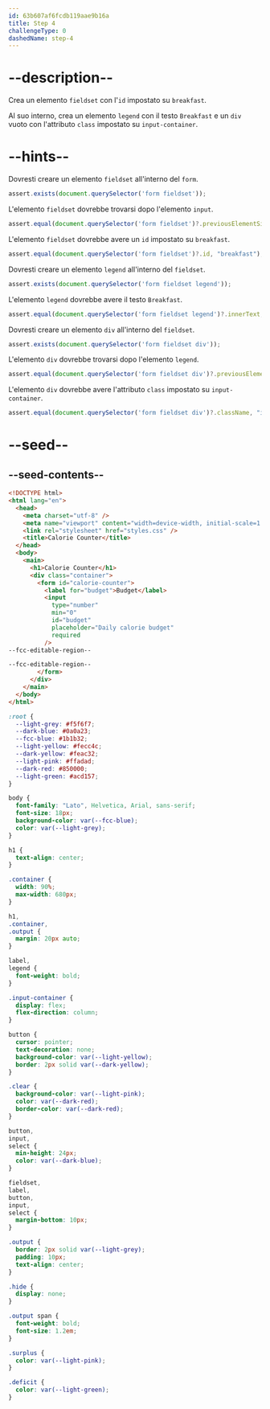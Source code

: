 ```yaml
---
id: 63b607af6fcdb119aae9b16a
title: Step 4
challengeType: 0
dashedName: step-4
---
```


# --description--

Crea un elemento `fieldset` con l'`id` impostato su `breakfast`.

Al suo interno, crea un elemento `legend` con il testo `Breakfast` e un `div` vuoto con l'attributo `class` impostato su `input-container`.

# --hints--

Dovresti creare un elemento `fieldset` all'interno del `form`.

```js
assert.exists(document.querySelector('form fieldset'));
```

L'elemento `fieldset` dovrebbe trovarsi dopo l'elemento `input`.

```js
assert.equal(document.querySelector('form fieldset')?.previousElementSibling?.tagName, "INPUT");
```

L'elemento `fieldset` dovrebbe avere un `id` impostato su `breakfast`.

```js
assert.equal(document.querySelector('form fieldset')?.id, "breakfast");
```

Dovresti creare un elemento `legend` all'interno del `fieldset`.

```js
assert.exists(document.querySelector('form fieldset legend'));
```

L'elemento `legend` dovrebbe avere il testo `Breakfast`.

```js
assert.equal(document.querySelector('form fieldset legend')?.innerText, "Breakfast");
```

Dovresti creare un elemento `div` all'interno del `fieldset`.

```js
assert.exists(document.querySelector('form fieldset div'));
```

L'elemento `div` dovrebbe trovarsi dopo l'elemento `legend`.

```js
assert.equal(document.querySelector('form fieldset div')?.previousElementSibling?.tagName, "LEGEND");
```

L'elemento `div` dovrebbe avere l'attributo `class` impostato su `input-container`.

```js
assert.equal(document.querySelector('form fieldset div')?.className, "input-container");
```

# --seed--

## --seed-contents--

```html
<!DOCTYPE html>
<html lang="en">
  <head>
    <meta charset="utf-8" />
    <meta name="viewport" content="width=device-width, initial-scale=1.0" />
    <link rel="stylesheet" href="styles.css" />
    <title>Calorie Counter</title>
  </head>
  <body>
    <main>
      <h1>Calorie Counter</h1>
      <div class="container">
        <form id="calorie-counter">
          <label for="budget">Budget</label>
          <input
            type="number"
            min="0"
            id="budget"
            placeholder="Daily calorie budget"
            required
          />
--fcc-editable-region--

--fcc-editable-region--
        </form>
      </div>
    </main>
  </body>
</html>
```

```css
:root {
  --light-grey: #f5f6f7;
  --dark-blue: #0a0a23;
  --fcc-blue: #1b1b32;
  --light-yellow: #fecc4c;
  --dark-yellow: #feac32;
  --light-pink: #ffadad;
  --dark-red: #850000;
  --light-green: #acd157;
}

body {
  font-family: "Lato", Helvetica, Arial, sans-serif;
  font-size: 18px;
  background-color: var(--fcc-blue);
  color: var(--light-grey);
}

h1 {
  text-align: center;
}

.container {
  width: 90%;
  max-width: 680px;
}

h1,
.container,
.output {
  margin: 20px auto;
}

label,
legend {
  font-weight: bold;
}

.input-container {
  display: flex;
  flex-direction: column;
}

button {
  cursor: pointer;
  text-decoration: none;
  background-color: var(--light-yellow);
  border: 2px solid var(--dark-yellow);
}

.clear {
  background-color: var(--light-pink);
  color: var(--dark-red);
  border-color: var(--dark-red);
}

button,
input,
select {
  min-height: 24px;
  color: var(--dark-blue);
}

fieldset,
label,
button,
input,
select {
  margin-bottom: 10px;
}

.output {
  border: 2px solid var(--light-grey);
  padding: 10px;
  text-align: center;
}

.hide {
  display: none;
}

.output span {
  font-weight: bold;
  font-size: 1.2em;
}

.surplus {
  color: var(--light-pink);
}

.deficit {
  color: var(--light-green);
}
```

```js

```
